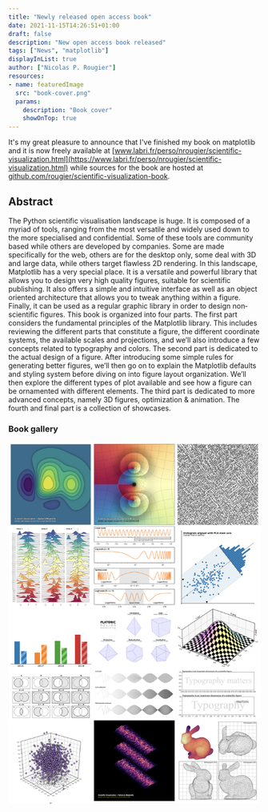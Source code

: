 ```yaml
---
title: "Newly released open access book"
date: 2021-11-15T14:26:51+01:00
draft: false
description: "New open access book released"
tags: ["News", "matplotlib"]
displayInList: true
author: ["Nicolas P. Rougier"]
resources:
- name: featuredImage
  src: "book-cover.png"
  params:
    description: "Book cover"
    showOnTop: true
---
```


It's my great pleasure to announce that I've finished my book on matplotlib and it is now freely available at [www.labri.fr/perso/nrougier/scientific-visualization.html](https://www.labri.fr/perso/nrougier/scientific-visualization.html) while sources for the book are hosted at [github.com/rougier/scientific-visualization-book](https://github.com/rougier/scientific-visualization-book).

## Abstract

The Python scientific visualisation landscape is huge. It is composed of a myriad of tools, ranging from the most versatile and widely used down to the more specialised and confidential. Some of these tools are community based while others are developed by companies. Some are made specifically for the web, others are for the desktop only, some deal with 3D and large data, while others target flawless 2D rendering. In this landscape, Matplotlib has a very special place. It is a versatile and powerful library that allows you to design very high quality figures, suitable for scientific publishing. It also offers a simple and intuitive interface as well as an object oriented architecture that allows you to tweak anything within a figure. Finally, it can be used as a regular graphic library in order to design non‐scientific figures. This book is organized into four parts. The first part considers the fundamental principles of the Matplotlib library. This includes reviewing the different parts that constitute a figure, the different coordinate systems, the available scales and projections, and we’ll also introduce a few concepts related to typography and colors. The second part is dedicated to the actual design of a figure. After introducing some simple rules for generating better figures, we’ll then go on to explain the Matplotlib defaults and styling system before diving on into figure layout organization. We’ll then explore the different types of plot available and see how a figure can be ornamented with different elements. The third part is dedicated to more advanced concepts, namely 3D figures, optimization & animation. The fourth and final part is a collection of showcases.

### Book gallery

![](book-gallery.png)

